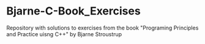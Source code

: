 # Bjarne-C-Book_Exercises
Repository with solutions to exercises from the book "Programing Principles and Practice uisng C++" by Bjarne Stroustrup
